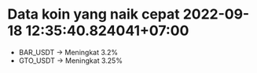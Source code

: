 # Data koin yang naik cepat 2022-09-18 12:35:40.824041+07:00

* BAR_USDT -> Meningkat 3.2%
* GTO_USDT -> Meningkat 3.25%
